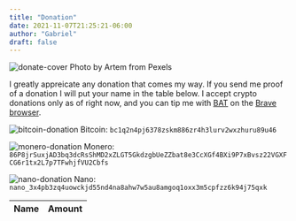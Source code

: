 ```yaml
---
title: "Donation"
date: 2021-11-07T21:25:21-06:00
author: "Gabriel"
draft: false
---
```

![donate-cover](../images/donate-cover.jpg)
Photo by Artem from Pexels

I greatly appreicate any donation that comes my way. If you send me proof of a donation I will put your name in the table below.
I accept crypto donations only as of right now, and you can tip me with [BAT](https://basicattentiontoken.org/) on the [Brave browser](https://brave.com/).

![bitcoin-donation](../images/Crypto-Donation/bitcoin.png)
Bitcoin: `bc1q2n4pj6378zskm886zr4h3lurv2wxzhuru89u46`

![monero-donation](../images/Crypto-Donation/monero.png)
Monero: `86P8jrSuxjAD3bq3dcRsShMD2xZLGT5GkdzgbUeZZbat8e3CcXGf4BXi9P7xBvsz22VGXFCG6r1tx2L7p7TFwhjfVU2Cbfs`

![nano-donation](../images/Crypto-Donation/nano.png)
Nano: `nano_3x4pb3zq4uowckjd55nd4na8ahw7w5au8amgoq1oxx3m5cpfzz6k94j75qxk`

| Name  | Amount |
| ----- | --- |
